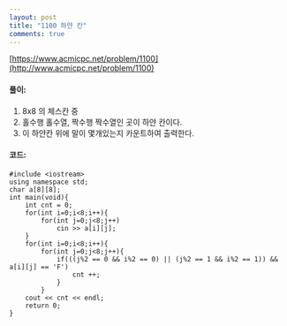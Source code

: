 ```yaml
---
layout: post
title: "1100 하얀 칸"
comments: true
---
```

[https://www.acmicpc.net/problem/1100](http://www.acmicpc.net/problem/1100)

#### **풀이:**
1. 8x8 의 체스칸 중
2. 홀수행 홀수열, 짝수행 짝수열인 곳이 하얀 칸이다.
3. 이 하얀칸 위에 말이 몇개있는지 카운트하여 출력한다.

#### **코드:**

```
#include <iostream>
using namespace std;
char a[8][8];
int main(void){    
	int cnt = 0;    
    for(int i=0;i<8;i++){    
    	for(int j=0;j<8;j++)       
        	cin >> a[i][j];    
    }   
    for(int i=0;i<8;i++){       
    	for(int j=0;j<8;j++){            
        	if(((j%2 == 0 && i%2 == 0) || (j%2 == 1 && i%2 == 1)) && a[i][j] == 'F')               
            	cnt ++;       
            }   
        }    
	cout << cnt << endl;    
    return 0;
}
```